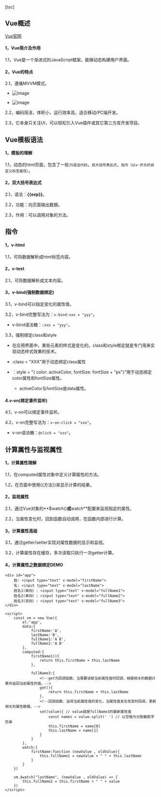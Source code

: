 [toc]

## Vue概述

[Vue官网](https://cn.vuejs.org/)

#### 1，Vue简介及作用

1.1，Vue是一个渐进式的JavaScript框架。能够动态构建用户界面。

#### 2，Vue的特点

2.1，遵循MVVM模式。

- ![image](https://upload-images.jianshu.io/upload_images/13877849-b4bb9dec8cac3164.jpg?imageMogr2/auto-orient/strip|imageView2/2/w/685/format/webp)

- ![image](https://img2020.cnblogs.com/blog/1675628/202004/1675628-20200402114547507-1864982578.png)

2.2，编码简洁，体积小，运行效率高，适合移动/PC端开发。

2.3，它本身只关注UI，可以轻松引入Vue插件或其它第三方库开发项目。

## Vue模板语法

#### 1，模板的理解

1.1，动态的html页面，包含了一些`JS语法代码`，`双大括号表达式`，`指令（以v-开头的自定义标签属性）`。

#### 2，双大括号表达式

2.1，语法：**{{exp}}**。

2.2，功能：向页面输出数据。

2.3，作用：可以调用对象的方法。

## 指令

#### 1，v-html

1.1，可将数据解析成html标签内容。

#### 2，v-text

2.1，可将数据解析成文本内容。

#### 3，v-bind(强制数据绑定)

3.1，v-bind可以指定变化的属性值。

3.2，v-bind完整写法为：`v-bind:xxx = "yyy"`。

- v-bind语法糖：`:xxx = "yyy"`。

3.3，强制绑定class和style

- 在应用界面中，某些元素的样式是变化的。class和style绑定就是专门用来实现动态样式效果的技术。

- :class = "XXX"用于动态绑定class属性

- ：style = "{ color: activeColor, fontSize: fontSize + "px"}"用于动态绑定color属性和fontSize属性。

    - activeColor与fontSize是data属性。

#### 4.v-on(绑定事件监听)

4.1，v-on可以绑定事件监听。

4.2，v-on完整写法为：`v-on:click = "xxx"`。

- v-on语法糖：`@click = "xxx"`。

## 计算属性与监视属性

#### 1，计算属性理解

1.1，在computed属性对象中定义计算属性的方法。

1.2，在页面中使用{{方法}}来显示计算的结果。

#### 2，监视属性

2.1，通过Vue对象的**$watch()**或**watch**配置来监视指定的属性。

2.2，当属性变化时，回到函数自动调用，在函数内部进行计算。

#### 3，计算属性高级

3.1，通过getter/setter实现对属性数据的显示和监视。

3.2，计算属性存在缓存，多次读取只执行一次getter计算。

#### 4，计算属性之数据绑定DEMO

```
<div id="app">
    姓: <input type="text" v-model="firstName">
    名: <input type="text" v-model="lastName">
    姓名1(单向）: <input type="text" v-model="fullName1">
    姓名2(单向）: <input type="text" v-model="fullName2">
    姓名3(双向）: <input type="text" v-model="fullName3">
</div>

<script>
    const vm = new Vue({
        el:'app',
        data:{
            firstName:'A',
            lastName:'B',
            fullName1:'A B',
            fullName2:'A B'
        },
        computed:{
            firstName1(){
                return this.firstName + this.lastName
            },
            
            fullName3:{
                <!--get为回调函数，当需要读取当前属性值时回调，根据相关的数据计算并返回当前属性的值。-->
                get(){
                    return this.firstName + this.lastName 
                },
                <!--回调函数，监视当前属性值的变化，当属性值发生改变时回调，更新相关的属性数据。-->
                set(value){ // value就是fullName3的最新属性值
                    const names = value.split(' ') // 以空格为分割截取字符串
                    this.firstName = name[0]
                    this.lastName = name[1]
                }
            }
        },
        watch:{
            firstName:function (newValue , oldValue){
                this.fullName1 = newValue + " " + this.lastName
            }
        }
    })
    
    vm.$watch("lastName", (newValue , oldValue) => {
        this.fullName2 = this.firstName + " " + value
    })
</script>
```